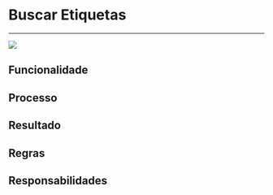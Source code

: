 # Buscar Etiquetas

---

![](http://developers.connectparts.com.br/imagens/fluxoBarragem03.png)

## Funcionalidade

## Processo

## Resultado

## Regras

## Responsabilidades